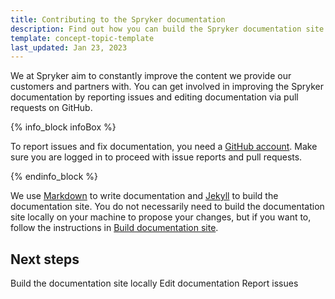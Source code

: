 ```yaml
---
title: Contributing to the Spryker documentation
description: Find out how you can build the Spryker documentation site and contribute to docs
template: concept-topic-template
last_updated: Jan 23, 2023
---
```


We at Spryker aim to constantly improve the content we provide our customers and partners with. You can get involved in improving the Spryker documentation by reporting issues and editing documentation via pull requests on GitHub.

{% info_block infoBox %}

To report issues and fix documentation, you need a [GitHub account](https://github.com/join). Make sure you are logged in to proceed with issue reports and pull requests.

{% endinfo_block %}

We use [Markdown](https://guides.github.com/features/mastering-markdown/) to write documentation and [Jekyll](https://jekyllrb.com/) to build the documentation site. You do not necessarily need to build the documentation site locally on your machine to propose your changes, but if you want to, follow the instructions in [Build documentation site](/docs/about/all/about-the-docs/run-the-docs-locally.html).

## Next steps
Build the documentation site locally
Edit documentation
Report issues


